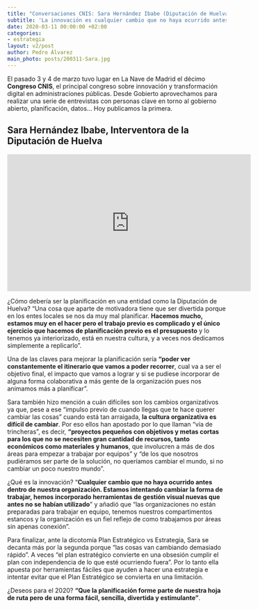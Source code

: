 ```yaml
---
title: "Conversaciones CNIS: Sara Hernández Ibabe (Diputación de Huelva)"
subtitle: 'La innovación es cualquier cambio que no haya ocurrido antes dentro de nuestra organización'
date: 2020-03-11 00:00:00 +02:00
categories:
- estrategia
layout: v2/post
author: Pedro Álvarez
main_photo: posts/200311-Sara.jpg
---
```


El pasado 3 y 4 de marzo tuvo lugar en La Nave de Madrid el décimo **Congreso CNIS**, el principal congreso sobre innovación y transformación digital en administraciones públicas. Desde Gobierto aprovechamos para realizar una serie de entrevistas con personas clave en torno al gobierno abierto, planificación, datos... Hoy publicamos la primera.

## Sara Hernández Ibabe, Interventora de la Diputación de Huelva

<div class="video_wrapper bigger">
  <iframe width="560" height="315" src="https://www.youtube.com/embed/OdGloR8ugt8" frameborder="0" allow="accelerometer; autoplay; encrypted-media; gyroscope; picture-in-picture" allowfullscreen></iframe>
</div>

¿Cómo debería ser la planificación en una entidad como la Diputación de Huelva? “Una cosa que aparte de motivadora tiene que ser divertida porque en los entes locales se nos da muy mal planificar. **Hacemos mucho, estamos muy en el hacer pero el trabajo previo es complicado y el único ejercicio que hacemos de planificación previo es el presupuesto** y lo tenemos ya interiorizado, está en nuestra cultura, y a veces nos dedicamos simplemente a replicarlo”. 

Una de las claves para mejorar la planificación sería **“poder ver constantemente el itinerario que vamos a poder recorrer**, cual va a ser el objetivo final, el impacto que vamos a lograr y si se pudiese incorporar de alguna forma colaborativa a más gente de la organización pues nos animamos más a planificar”. 

Sara también hizo mención a cuán difíciles son los cambios organizativos ya que, pese a ese “impulso previo de cuando llegas que te hace querer cambiar las cosas” cuando está tan arraigada, **la cultura organizativa es difícil de cambiar**. Por eso ellos han apostado por lo que llaman “vía de trincheras”, es decir, **“proyectos pequeños con objetivos y metas cortas para los que no se necesiten gran cantidad de recursos, tanto económicos como materiales y humanos**, que involucren a más de dos áreas para empezar a trabajar por equipos” y “de los que nosotros pudiéramos ser parte de la solución, no queríamos cambiar el mundo, si no cambiar un poco nuestro mundo”.

¿Qué es la innovación? “**Cualquier cambio que no haya ocurrido antes dentro de nuestra organización. Estamos intentando cambiar la forma de trabajar, hemos incorporado herramientas de gestión visual nuevas que antes no se habían utilizado**” y añadió que “las organizaciones no están preparadas para trabajar en equipo, tenemos nuestros compartimentos estancos y la organización es un fiel reflejo de como trabajamos por áreas sin apenas conexión”.

Para finalizar, ante la dicotomía Plan Estratégico vs Estrategia, Sara se decanta más por la segunda porque “las cosas van cambiando demasiado rápido”. A veces “el plan estratégico convierte en una obsesión cumplir el plan con independencia de lo que esté ocurriendo fuera”. Por lo tanto ella apuesta por herramientas fáciles que ayuden a hacer una estrategia e intentar evitar que el Plan Estratégico se convierta en una limitación. 

¿Deseos para el 2020? **“Que la planificación forme parte de nuestra hoja de ruta pero de una forma fácil, sencilla, divertida y estimulante”**. 
